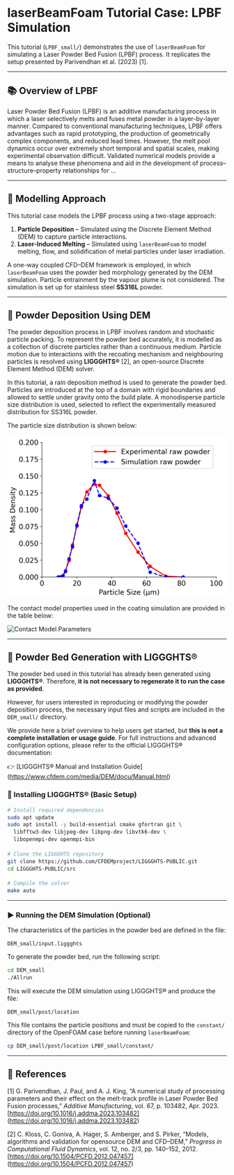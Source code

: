 
# laserBeamFoam Tutorial Case: LPBF Simulation

This tutorial (`LPBF_small/`) demonstrates the use of `laserBeamFoam` for 
simulating a Laser Powder Bed Fusion (LPBF) process. It replicates the setup 
presented by Parivendhan et al. (2023) [1].

---

## 📚 Overview of LPBF

Laser Powder Bed Fusion (LPBF) is an additive manufacturing process in which a 
laser selectively melts and fuses metal powder in a layer-by-layer manner. 
Compared to conventional manufacturing techniques, LPBF offers advantages such 
as rapid prototyping, the production of geometrically complex components, and 
reduced lead times. However, the melt pool dynamics occur over extremely short 
temporal and spatial scales, making experimental observation difficult. 
Validated numerical models provide a means to analyse these phenomena and aid 
in the development of process–structure–property relationships for ...

---

## 🧩 Modelling Approach

This tutorial case models the LPBF process using a two-stage approach:

1. **Particle Deposition** – Simulated using the Discrete Element Method (DEM) 
to capture particle interactions.
2. **Laser-Induced Melting** – Simulated using `laserBeamFoam` to model 
melting, flow, and solidification of metal particles under laser irradiation.

A one-way coupled CFD–DEM framework is employed, in which `laserBeamFoam` uses
the powder bed morphology generated by the DEM simulation. Particle 
entrainment by the vapour plume is not considered. The simulation is set up 
for stainless steel **SS316L** powder.

---

## 🔹 Powder Deposition Using DEM

The powder deposition process in LPBF involves random and stochastic particle 
packing. To represent the powder bed accurately, it is modelled as a 
collection of discrete particles rather than a continuous medium. Particle 
motion due to interactions with the recoating mechanism and neighbouring 
particles is resolved using **LIGGGHTS®** [2], an open-source Discrete Element 
Method (DEM) solver.

In this tutorial, a rain deposition method is used to generate the powder bed. 
Particles are introduced at the top of a domain with rigid boundaries and 
allowed to settle under gravity onto the build plate. A monodisperse particle 
size distribution is used, selected to reflect the experimentally measured 
distribution for SS316L powder.

The particle size distribution is shown below:

![Particle Size Distribution](media/PSD.PNG)

The contact model properties used in the coating simulation are provided in 
the table below:

![Contact Model Parameters](ContactParameters.PNG)


---

## 🧱 Powder Bed Generation with LIGGGHTS®

The powder bed used in this tutorial has already been generated using 
**LIGGGHTS®**. Therefore, **it is not necessary to regenerate it to run 
the case as provided**.

However, for users interested in reproducing or modifying the powder 
deposition process, the necessary input files and scripts are included in 
the `DEM_small/` directory.

We provide here a brief overview to help users get started, but **this is not 
a complete installation or usage guide**. For full instructions and advanced 
configuration options, please refer to the official LIGGGHTS® documentation:

👉 [LIGGGHTS® Manual and Installation Guide]
(https://www.cfdem.com/media/DEM/docu/Manual.html)

### 🔧 Installing LIGGGHTS® (Basic Setup)

```bash
# Install required dependencies
sudo apt update
sudo apt install -y build-essential cmake gfortran git \
  libfftw3-dev libjpeg-dev libpng-dev libvtk6-dev \
  libopenmpi-dev openmpi-bin

# Clone the LIGGGHTS repository
git clone https://github.com/CFDEMproject/LIGGGHTS-PUBLIC.git
cd LIGGGHTS-PUBLIC/src

# Compile the solver
make auto
```

---

### ▶️ Running the DEM Simulation (Optional)

The characteristics of the particles in the powder bed are defined in the file:

```
DEM_small/input.liggghts
```

To generate the powder bed, run the following script:

```bash
cd DEM_small
./Allrun
```

This will execute the DEM simulation using LIGGGHTS® and produce the file:

```
DEM_small/post/location
```

This file contains the particle positions and must be copied to the `constant/`
 directory of the OpenFOAM case before running `laserBeamFoam`:

```bash
cp DEM_small/post/location LPBF_small/constant/
```

---

## 📖 References

[1] G. Parivendhan, J. Paul, and A. J. King, “A numerical study of processing 
parameters and their effect on the melt-track profile in Laser Powder Bed 
Fusion processes,” *Additive Manufacturing*, vol. 67, p. 103482, Apr. 2023. 
[https://doi.org/10.1016/j.addma.2023.103482]
(https://doi.org/10.1016/j.addma.2023.103482)

[2] C. Kloss, C. Goniva, A. Hager, S. Amberger, and S. Pirker, “Models, 
algorithms and validation for opensource DEM and CFD–DEM,” *Progress in 
Computational Fluid Dynamics*, vol. 12, no. 2/3, pp. 140–152, 2012. 
[https://doi.org/10.1504/PCFD.2012.047457]
(https://doi.org/10.1504/PCFD.2012.047457)
